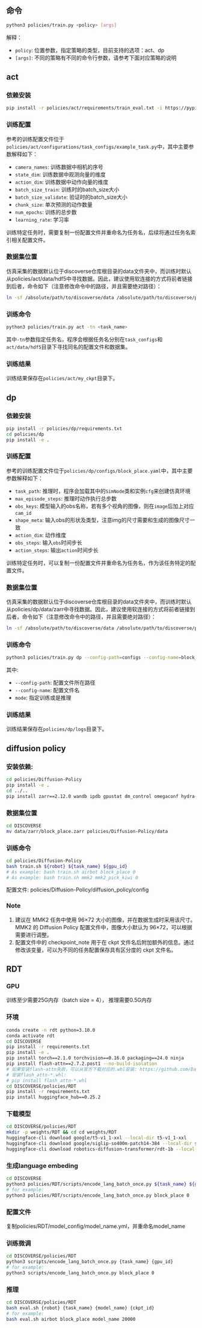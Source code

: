## 命令

```bash
python3 policies/train.py <policy> [args]
```

解释：
- `policy`: 位置参数，指定策略的类型，目前支持的选项：act、dp
- `[args]`: 不同的策略有不同的命令行参数，请参考下面对应策略的说明

## act

### 依赖安装

```bash
pip install -r policies/act/requirements/train_eval.txt -i https://pypi.tuna.tsinghua.edu.cn/simple
```

### 训练配置
参考的训练配置文件位于`policies/act/configurations/task_configs/example_task.py`中，其中主要参数解释如下：
- `camera_names`: 训练数据中相机的序号
- `state_dim`: 训练数据中观测向量的维度
- `action_dim`: 训练数据中动作向量的维度
- `batch_size_train`: 训练时的batch_size大小
- `batch_size_validate`: 验证时的batch_size大小
- `chunk_size`: 单次预测的动作数量
- `num_epochs`: 训练的总步数
- `learning_rate`: 学习率

训练特定任务时，需要复制一份配置文件并重命名为任务名，后续将通过任务名索引相关配置文件。


### 数据集位置
仿真采集的数据默认位于discoverse仓库根目录的data文件夹中，而训练时默认从policies/act/data/hdf5中寻找数据。因此，建议使用软连接的方式将前者链接到后者，命令如下（注意修改命令中的路径，并且需要绝对路径）：

```bash
ln -sf /absolute/path/to/discoverse/data /absolute/path/to/discoverse/policies/act/data
```

### 训练命令

```bash
python3 policies/train.py act -tn <task_name>
```

其中`-tn`参数指定任务名，程序会根据任务名分别在`task_configs`和`act/data/hdf5`目录下寻找同名的配置文件和数据集。

### 训练结果

训练结果保存在`policies/act/my_ckpt`目录下。

## dp

### 依赖安装

```bash
pip install -r policies/dp/requirements.txt 
cd policies/dp
pip install -e .
```

### 训练配置
参考的训练配置文件位于`policies/dp/configs/block_place.yaml`中，其中主要参数解释如下：
- `task_path`: 推理时，程序会加载其中的`SimNode`类和实例`cfg`来创建仿真环境
- `max_episode_steps`: 推理时动作执行总步数
- `obs_keys`: 模型输入的obs名称，若有多个视角的图像，则在`image`后加上对应`cam_id`
- `shape_meta`: 输入obs的形状及类型，注意img的尺寸需要和生成的图像尺寸一致
- `action_dim`: 动作维度
- `obs_steps`: 输入`obs`时间步长
- `action_steps`: 输出`action`时间步长

训练特定任务时，可以复制一份配置文件并重命名为任务名，作为该任务特定的配置文件。


### 数据集位置
仿真采集的数据默认位于discoverse仓库根目录的data文件夹中，而训练时默认从policies/dp/data/zarr中寻找数据。因此，建议使用软连接的方式将前者链接到后者，命令如下（注意修改命令中的路径，并且需要绝对路径）：

```bash
ln -sf /absolute/path/to/discoverse/data /absolute/path/to/discoverse/policies/dp/data
```

### 训练命令

```bash
python3 policies/train.py dp --config-path=configs --config-name=block_place mode=train
```

其中:
- `--config-path`: 配置文件所在路径
- `--config-name`: 配置文件名
- `mode`: 指定训练或是推理

### 训练结果

训练结果保存在`policies/dp/logs`目录下。

## diffusion policy

### 安装依赖:
```bash
cd policies/Diffusion-Policy
pip install -e .
cd ../..
pip install zarr==2.12.0 wandb ipdb gpustat dm_control omegaconf hydra-core==1.2.0 dill==0.3.5.1 einops==0.4.1 diffusers==0.11.1 numba==0.56.4 moviepy imageio av matplotlib termcolor
```
### 数据集位置
```bash
cd DISCOVERSE
mv data/zarr/block_place.zarr policies/Diffusion-Policy/data
```

### 训练命令
```bash
cd policies/Diffusion-Policy
bash train.sh ${robot} ${task_name} ${gpu_id}
# As example: bash train.sh airbot block_place 0
# As example: bash train.sh mmk2 mmk2_pick_kiwi 0
```
配置文件: policies/Diffusion-Policy/diffusion_policy/config

### Note
1. 建议在 MMK2 任务中使用 96×72 大小的图像，并在数据生成时采用该尺寸。MMK2 的 Diffusion Policy 配置文件中，图像大小默认为 96×72，可以根据需要进行调整。
2. 配置文件中的 checkpoint_note 用于在 ckpt 文件名后附加额外的信息。通过修改该变量，可以为不同的任务配置保存具有区分度的 ckpt 文件名。

## RDT

### GPU
训练至少需要25G内存（batch size = 4），
推理需要0.5G内存

### 环境
```bash
conda create -n rdt python=3.10.0
conda activate rdt
cd DISCOVERSE
pip install -r requirements.txt
pip install -e .
pip install torch==2.1.0 torchvision==0.16.0 packaging==24.0 ninja 
pip install flash-attn==2.7.2.post1 --no-build-isolation
# 如果安装flash-attn失败，可以从官方下载对应的.whl安装: https://github.com/Dao-AILab/flash-attention/releases
# 安装flash_attn-*.whl:
# pip install flash_attn-*.whl
cd DISCOVERSE/policies/RDT
pip install -r requirements.txt
pip install huggingface_hub==0.25.2
```
### 下载模型
```bash
cd DISCOVERSE/policies/RDT
mkdir -p weights/RDT && cd cd weights/RDT
huggingface-cli download google/t5-v1_1-xxl --local-dir t5-v1_1-xxl
huggingface-cli download google/siglip-so400m-patch14-384 --local-dir siglip-so400m-patch14-384
huggingface-cli download robotics-diffusion-transformer/rdt-1b --local-dir rdt-1b
```

### 生成language embeding
```bash
cd DISCOVERSE
python3 policies/RDT/scripts/encode_lang_batch_once.py ${task_name} ${gpu_id}
# for example:
python3 policies/RDT/scripts/encode_lang_batch_once.py block_place 0
```

### 配置文件
复制policies/RDT/model_config/model_name.yml，并重命名model_name

### 训练微调
```bash
cd DISCOVERSE/policies/RDT
python3 scripts/encode_lang_batch_once.py {task_name} {gpu_id}
# for example:
python3 scripts/encode_lang_batch_once.py block_place 0
```

### 推理
```bash
cd DISCOVERSE/policies/RDT
bash eval.sh {robot} {task_name} {model_name} {ckpt_id}
# for example:
bash eval.sh airbot block_place model_name 20000
```